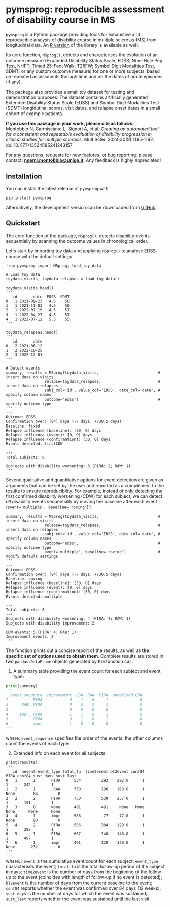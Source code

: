 
# pymsprog: reproducible assessment of disability course in MS

`pymsprog` is a Python package providing tools for exhaustive and reproducible
analysis of disability course in multiple sclerosis (MS) from longitudinal data. 
An [R version](https://github.com/noemimontobbio/msprog) of the library is available as well.

Its core function, `MSprog()`, detects and characterises the evolution
of an outcome measure (Expanded Disability Status Scale, EDSS; Nine-Hole Peg Test, NHPT;
Timed 25-Foot Walk, T25FW; Symbol Digit Modalities Test, SDMT; or any custom outcome
measure) for one or more subjects, based on repeated assessments through
time and on the dates of acute episodes (if any).

The package also provides a small toy dataset for testing and demonstration purposes.
The dataset contains artificially generated Extended Disability Status Scale (EDSS) and 
Symbol Digit Modalities Test (SDMT) longidutinal scores, visit dates, and relapse onset dates
in a small cohort of example patients.

**If you use this package in your work, please cite as follows:**<br />
Montobbio N, Carmisciano L, Signori A, et al. 
*Creating an automated tool for a consistent and repeatable evaluation of disability progression 
in clinical studies for multiple sclerosis.* 
Mult Scler. 2024;30(9):1185-1192. doi:10.1177/13524585241243157

For any questions, requests for new features, or bug reporting, please
contact: **noemi.montobbio@unige.it**. Any feedback is highly
appreciated!

## Installation

You can install the latest release of `pymsprog`  with:
```commandline
pip install pymsprog
```
Alternatively, the development version can be downloaded from 
[GitHub](https://github.com/noemimontobbio/pymsprog).


## Quickstart

The core function of the package, `MSprog()`, detects disability events sequentially 
by scanning the outcome values in chronological order. 

Let's start by importing toy data and applying `MSprog()` to analyse EDSS course with 
the default settings.

```{python}
from pymsprog import MSprog, load_toy_data

# Load toy data
toydata_visits, toydata_relapses = load_toy_data()

toydata_visits.head()
'''
   id       date  EDSS  SDMT
0   1 2021-09-23   4.5    50
1   1 2021-11-03   4.5    50
2   1 2022-01-19   4.5    51
3   1 2022-04-27   4.5    57
4   1 2022-07-12   5.5    55
'''

toydata_relapses.head()
'''
   id       date
0   2 2021-06-12
1   2 2022-10-25
2   3 2022-12-01
'''

# Detect events
summary, results = MSprog(toydata_visits,                          # insert data on visits
                 relapse=toydata_relapses,                         # insert data on relapses
                 subj_col='id', value_col='EDSS', date_col='date', # specify column names 
                 outcome='edss')                                   # specify outcome type
'''
---
Outcome: EDSS
Confirmation over: [84] days (-7 days, +730.5 days)
Baseline: fixed
Relapse influence (baseline): [30, 0] days
Relapse influence (event): [0, 0] days
Relapse influence (confirmation): [30, 0] days
Events detected: firstCDW
        
---
Total subjects: 6
---
Subjects with disability worsening: 3 (PIRA: 2; RAW: 1)
'''
```

Several qualitative and quantitative options for event detection are given as arguments that 
can be set by the user and reported as a complement to the results to ensure reproducibility. 
For example, instead of only detecting the first confirmed disability worsening (CDW) for 
each subject, we can detect *all* disability events sequentially by moving the baseline after
each event (`event='multiple', baseline='roving'`)`:

```{python}
summary, results = MSprog(toydata_visits,                          # insert data on visits
                 relapse=toydata_relapses,                         # insert data on relapses
                 subj_col='id', value_col='EDSS', date_col='date', # specify column names 
                 outcome='edss',                                   # specify outcome type
                 event='multiple', baseline='roving')              # modify default settings
'''
---
Outcome: EDSS
Confirmation over: [84] days (-7 days, +730.5 days)
Baseline: roving
Relapse influence (baseline): [30, 0] days
Relapse influence (event): [0, 0] days
Relapse influence (confirmation): [30, 0] days
Events detected: multiple
        
---
Total subjects: 6
---
Subjects with disability worsening: 4 (PIRA: 4; RAW: 1)
Subjects with disability improvement: 2
---
CDW events: 5 (PIRA: 4; RAW: 1)
Improvement events: 2
'''
```

The function prints out a concise report of the results, as well as 
**the specific set of options used to obtain them**. 
Complete results are stored in two `pandas.DataFrame` objects generated by the function call:

1. A summary table providing the event count for each subject and event type:
```python
print(summary)
'''
  event_sequence  improvement  CDW  RAW  PIRA  undefined_CDW
1           PIRA            0    1    0     1              0
2      RAW, PIRA            0    2    1     1              0
3                           0    0    0     0              0
4     impr, PIRA            1    1    0     1              0
5           PIRA            0    1    0     1              0
6           impr            1    0    0     0              0
'''
```

where: `event_sequence` specifies the order of the events; 
the other columns count the events of each type.
    
2. Extended info on each event for all subjects:
```
print(results)
'''
   id  nevent event_type total_fu  time2event bl2event conf84 PIRA_conf84 sust_days sust_last
0   1       1       PIRA      534         292    292.0      1           1       242         1
1   2       1        RAW      730         198    198.0      1        None        84         0
2   2       2       PIRA      730         539    257.0      1           1       191         1
3   3       0       None      491         491     None   None        None      None      None
4   4       1       impr      586          77     77.0      1        None        98         0
5   4       2       PIRA      586         304    129.0      1           1       282         1
6   5       1       PIRA      637         140    140.0      1           1       497         1
7   6       1       impr      491         120    120.0      1        None       232         0
'''
```

where: `nevent` is the cumulative event count for each subject; `event_type` characterises the event; 
`total_fu` is the total follow-up period of the subject in days;
`time2event` is the number of days from the beginning of the follow-up to the event 
(coincides with length of follow-up if no event is detected); 
`bl2event` is the number of days from the current baseline to the event; 
`conf84` reports whether the event was confirmed over 84 days (12 weeks); 
`sust_days` is the number of days for which the event was sustained; 
`sust_last` reports whether the event was sustained until the last visit.